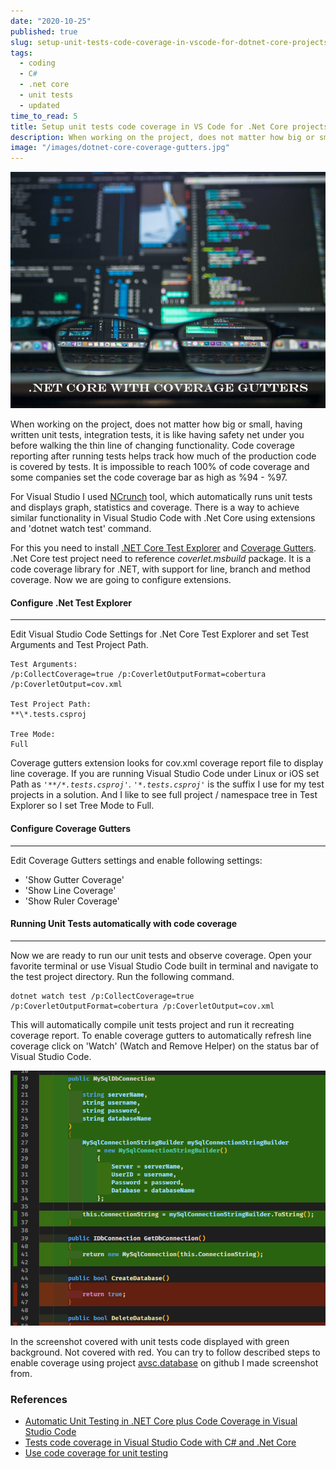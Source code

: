 ```yaml
---
date: "2020-10-25"
published: true
slug: setup-unit-tests-code-coverage-in-vscode-for-dotnet-core-projects
tags:
  - coding
  - C#
  - .net core
  - unit tests
  - updated
time_to_read: 5
title: Setup unit tests code coverage in VS Code for .Net Core projects
description: When working on the project, does not matter how big or small, having written unit tests, integration tests, it is like having safety net under you before walking the thin line of changing functionality. Code coverage reporting after running tests helps track how much of the production code is covered by tests.
image: "/images/dotnet-core-coverage-gutters.jpg"
---
```


<img src="/images/dotnet-core-coverage-gutters.jpg" alt=".Net Core Coverage Gutters"
	title=".Net Core Coverage Gutters" class="w-100" />

When working on the project, does not matter how big or small, having written unit tests, integration tests, it is like having safety net under you before walking the thin line of changing functionality. Code coverage reporting after running tests helps track how much of the production code is covered by tests. It is impossible to reach 100% of code coverage and some companies set the code coverage bar as high as %94 - %97.

For Visual Studio I used [NCrunch](https://www.ncrunch.net/) tool, which automatically runs unit tests and displays graph, statistics and coverage. There is a way to achieve similar functionality in Visual Studio Code with .Net Core using extensions and 'dotnet watch test' command.

For this you need to install [.NET Core Test Explorer](https://marketplace.visualstudio.com/items?itemName=formulahendry.dotnet-test-explorer) and [Coverage Gutters](https://marketplace.visualstudio.com/items?itemName=ryanluker.vscode-coverage-gutters). .Net Core test project need to reference _coverlet.msbuild_ package. It is a code coverage library for .NET, with support for line, branch and method coverage. Now we are going to configure extensions.

#### Configure .Net Test Explorer

---

Edit Visual Studio Code Settings for .Net Core Test Explorer and set Test Arguments and Test Project Path.

```
Test Arguments:
/p:CollectCoverage=true /p:CoverletOutputFormat=cobertura /p:CoverletOutput=cov.xml

Test Project Path:
**\*.tests.csproj

Tree Mode:
Full
```

Coverage gutters extension looks for cov.xml coverage report file to display line coverage. If you are running Visual Studio Code under Linux or iOS set Path as _`'**/*.tests.csproj'`_. _`'*.tests.csproj'`_ is the suffix I use for my test projects in a solution. And I like to see full project / namespace tree in Test Explorer so I set Tree Mode to Full.

#### Configure Coverage Gutters

---

Edit Coverage Gutters settings and enable following settings:

- 'Show Gutter Coverage'
- 'Show Line Coverage'
- 'Show Ruler Coverage'

#### Running Unit Tests automatically with code coverage

---

Now we are ready to run our unit tests and observe coverage. Open your favorite terminal or use Visual Studio Code built in terminal and navigate to the test project directory. Run the following command.

```
dotnet watch test /p:CollectCoverage=true /p:CoverletOutputFormat=cobertura /p:CoverletOutput=cov.xml
```

This will automatically compile unit tests project and run it recreating coverage report. To enable coverage gutters to automatically refresh line coverage click on 'Watch' (Watch and Remove Helper) on the status bar of Visual Studio Code.

![Code Coverage Sample](/images/Code-Coverage-Sample.PNG)

In the screenshot covered with unit tests code displayed with green background. Not covered with red. You can try to follow described steps to enable coverage using project [avsc.database](https://github.com/vsetchinfc/avsc.database) on github I made screenshot from.

### References

- [Automatic Unit Testing in .NET Core plus Code Coverage in Visual Studio Code](https://tinyurl.com/y2gyhbyo)
- [Tests code coverage in Visual Studio Code with C# and .Net Core](https://tinyurl.com/y6dsvpej)
- [Use code coverage for unit testing](https://tinyurl.com/yys9wuy3)

